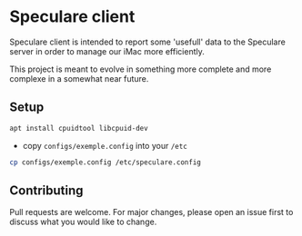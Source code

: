 # Speculare client

Speculare client is intended to report some 'usefull' data to the Speculare server in order
to manage our iMac more efficiently.

This project is meant to evolve in something more complete and more complexe in a somewhat near future.

## Setup

```bash
apt install cpuidtool libcpuid-dev
```

- copy `configs/exemple.config` into your `/etc`
```bash
cp configs/exemple.config /etc/speculare.config
```

## Contributing
Pull requests are welcome. For major changes, please open an issue first to discuss what you would like to change.
